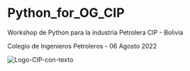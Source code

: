 # Python_for_OG_CIP
 Workshop de Python para la industria Petrolera CIP - Bolivia 
 
 Colegio de Ingenieros Petroleros - 06 Agosto 2022

![Logo-CIP-con-texto](https://user-images.githubusercontent.com/66265089/181654866-9d829d77-d9f3-46cf-8c9a-d0075de6614e.png)
